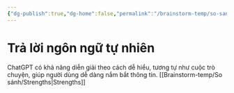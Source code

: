 ```yaml
---
{"dg-publish":true,"dg-home":false,"permalink":"/brainstorm-temp/so-sanh/tra-loi-ngon-ngu-tu-nhien/","dgPassFrontmatter":true,"noteIcon":"","updated":"2025-01-13T22:04:55.845+07:00"}
---
```


# Trả lời ngôn ngữ tự nhiên

ChatGPT có khả năng diễn giải theo cách dễ hiểu, tương tự như cuộc trò chuyện, giúp người dùng dễ dàng nắm bắt thông tin.
[[Brainstorm-temp/So sánh/Strengths\|Strengths]]